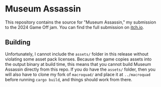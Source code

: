 # Museum Assassin

This repository contains the source for "Museum Assassin," my submission to the 2024 Game Off jam. You can find the full submission on [itch.io](https://rjley.itch.io/museum-assassin).

## Building

Unfortunately, I cannot include the `assets/` folder in this release without violating some asset pack licenses. Because the game copies assets into the output binary at build time, this means that you cannot build Museum Assassin directly from this repo. If you do have the `assets/` folder, then you will also have to clone my fork of `macroquad/` and place it at `../macroquad` before running `cargo build`, and things should work from there.